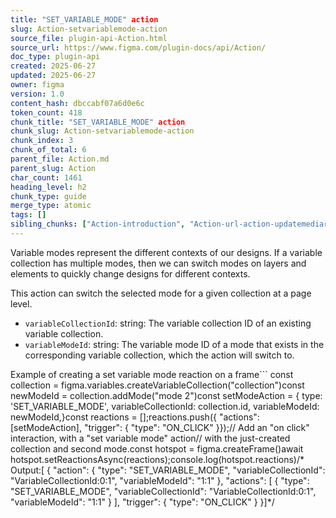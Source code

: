 ```yaml
---
title: "SET_VARIABLE_MODE" action
slug: Action-setvariablemode-action
source_file: plugin-api-Action.html
source_url: https://www.figma.com/plugin-docs/api/Action/
doc_type: plugin-api
created: 2025-06-27
updated: 2025-06-27
owner: figma
version: 1.0
content_hash: dbccabf07a6d0e6c
token_count: 418
chunk_title: "SET_VARIABLE_MODE" action
chunk_slug: Action-setvariablemode-action
chunk_index: 3
chunk_of_total: 6
parent_file: Action.md
parent_slug: Action
char_count: 1461
heading_level: h2
chunk_type: guide
merge_type: atomic
tags: []
sibling_chunks: ["Action-introduction", "Action-url-action-updatemediaruntime-action", "Action-setvariable-action", "Action-conditional-action", "Action-node-action"]
---
```


Variable modes represent the different contexts of our designs. If a variable collection has multiple modes, then we can switch modes on layers and elements to quickly change designs for different contexts.

This action can switch the selected mode for a given collection at a page level.

- `variableCollectionId`: string: The variable collection ID of an existing variable collection.
- `variableModeId`: string: The variable mode ID of a mode that exists in the corresponding variable collection, which the action will switch to.

Example of creating a set variable mode reaction on a frame```
const collection = figma.variables.createVariableCollection("collection")const newModeId = collection.addMode("mode 2")const setModeAction = { type: 'SET_VARIABLE_MODE', variableCollectionId: collection.id, variableModeId: newModeId,}const reactions = [];reactions.push({ "actions": [setModeAction], "trigger": { "type": "ON_CLICK" }});// Add an "on click" interaction, with a "set variable mode" action// with the just-created collection and second mode.const hotspot = figma.createFrame()await hotspot.setReactionsAsync(reactions);console.log(hotspot.reactions)/* Output:[ { "action": { "type": "SET_VARIABLE_MODE", "variableCollectionId": "VariableCollectionId:0:1", "variableModeId": "1:1" }, "actions": [ { "type": "SET_VARIABLE_MODE", "variableCollectionId": "VariableCollectionId:0:1", "variableModeId": "1:1" } ], "trigger": { "type": "ON_CLICK" } }]*/
```